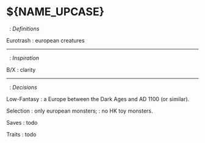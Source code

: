 
<!-- .book-title -->
# ${NAME_UPCASE}


&nbsp;
: _Definitions_

Eurotrash
: european creatures

<hr/>

&nbsp;
: _Inspiration_

B/X
: clarity

<hr/>

&nbsp;
: _Decisions_

Low-Fantasy
: a Europe between the Dark Ages and AD 1100 (or similar).

Selection
: only european monsters;
: no HK toy monsters.

Saves
: todo

Traits
: todo

